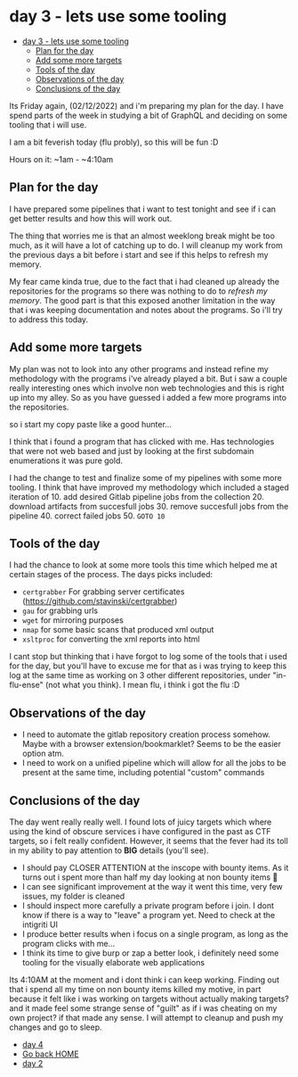 # day 3 - lets use some tooling
- [day 3 - lets use some tooling](#day-3---lets-use-some-tooling)
  - [Plan for the day](#plan-for-the-day)
  - [Add some more targets](#add-some-more-targets)
  - [Tools of the day](#tools-of-the-day)
  - [Observations of the day](#observations-of-the-day)
  - [Conclusions of the day](#conclusions-of-the-day)

Its Friday again, (02/12/2022) and i'm preparing my plan for the day. I have spend parts of the week in studying a bit of GraphQL and deciding on some tooling that i will use.

I am a bit feverish today (flu probly), so this will be fun :D

Hours on it: ~1am - ~4:10am

## Plan for the day
I have prepared some pipelines that i want to test tonight and see if i can get better results and how this will work out.

The thing that worries me is that an almost weeklong break might be too much, as it will have a lot of catching up to do. I will cleanup my work from the previous days a bit before i start and see if this helps to refresh my memory.

My fear came kinda true, due to the fact that i had cleaned up already the repositories for the programs so there was nothing to do to _refresh my memory_. The good part is that this exposed another limitation in the way that i was keeping documentation and notes about the programs. So i'll try to address this today.

## Add some more targets
My plan was not to look into any other programs and instead refine my methodology with the programs i've already played a bit. But i saw a couple really interesting ones which involve non web technologies and this is right up into my alley. So as you have guessed i added a few more programs into the repositories.

<sarcasm>so i start my copy paste like a good hunter...</sarcasm>

I think that i found a program that has clicked with me. Has technologies that were not web based and just by looking at the first subdomain enumerations it was pure gold.

I had the change to test and finalize some of my pipelines with some more tooling. I think that have improved my methodology which included a staged iteration of
10. add desired Gitlab pipeline jobs from the collection
20. download artifacts from succesfull jobs
30. remove succesfull jobs from the pipeline
40. correct failed jobs
50. `GOTO 10`


## Tools of the day
I had the chance to look at some more tools this time which helped me at certain stages of the process.
The days picks included:
- `certgrabber` For grabbing server certificates (https://github.com/stavinski/certgrabber)
- `gau` for grabbing urls
- `wget` for mirroring purposes
- `nmap` for some basic scans that produced xml output
- `xsltproc` for converting the xml reports into html


I cant stop but thinking that i have forgot to log some of the tools that i used for the day, but you'll have to excuse me for that as i was trying to keep this log at the same time as working on 3 other different repositories, under "in-flu-ense" (not what you think). I mean flu, i think i got the flu :D

## Observations of the day
* I need to automate the gitlab repository creation process somehow. Maybe with a browser extension/bookmarklet? Seems to be the easier option atm.
* I need to work on a unified pipeline which will allow for all the jobs to be present at the same time, including potential "custom" commands


## Conclusions of the day
The day went really really well. I found lots of juicy targets which where using the kind of obscure services i have configured in the past as CTF targets, so i felt really confident. However, it seems that the fever had its toll in my ability to pay attention to **BIG** details (you'll see).

* I should pay CLOSER ATTENTION at the inscope with bounty items. As it turns out i spent more than half my day looking at non bounty items :facepalm:
* I can see significant improvement at the way it went this time, very few issues, my folder is cleaned
* I should inspect more carefully a private program before i join. I dont know if there is a way to "leave" a program yet. Need to check at the intigriti UI
* I produce better results when i focus on a single program, as long as the program clicks with me...
* I think its time to give burp or zap a better look, i definitely need some tooling for the visually elaborate web applications

Its 4:10AM at the moment and i dont think i can keep working. Finding out that i spend all my time on non bounty items killed my motive, in part because it felt like i was working on targets without actually making targets? and it made feel some strange sense of "guilt" as if i was cheating on my own project? if that made any sense. I will attempt to cleanup and push my changes and go to sleep.

- [day 4](day4.md)
- [Go back HOME](../)
- [day 2](day2.md)